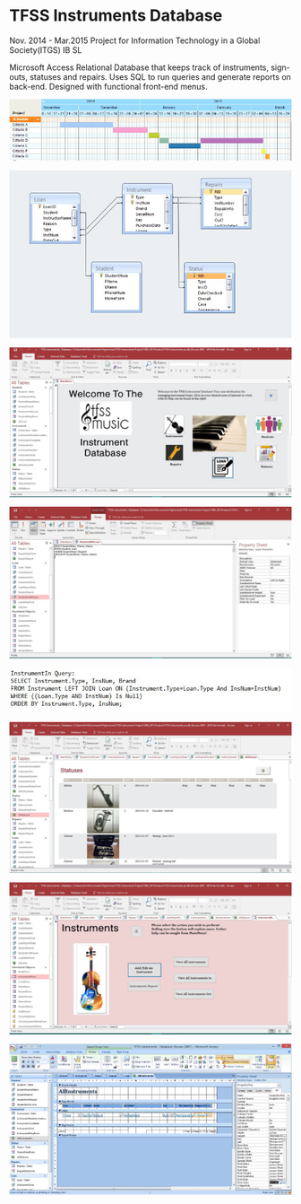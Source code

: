 # TFSS Instruments Database

Nov. 2014 - Mar.2015
Project for Information Technology in a Global Society(ITGS) IB SL

Microsoft Access Relational Database that keeps track of instruments, sign-outs, statuses and repairs. Uses SQL to run queries and generate reports on back-end. Designed with functional front-end menus.

![Gantt Planning](/images/Gantt.jpg "Gantt Planning") 


![Relational Links](/images/relationships.jpg "Relational Links")


![Main Menu](/images/Database1.jpg "Main Menu") 


![SQL Snippet](/images/Database2.jpg "SQL Snippet")


![More SQL](/images/Database3.jpg "More SQL") 


![Sample Report](/images/Database4.jpg "Sample Report")


![Sample Submenu](/images/Database5.jpg "Sample Submenu") 


![Designing the Menus](/images/Database6.jpg "Designing the Menus")